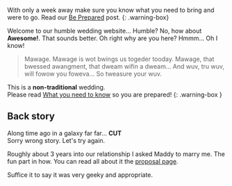 With only a week away make sure you know what you need to bring and were to go.
Read our [Be Prepared](/2011/09/25/be-prepared.html) post.
{: .warning-box}

Welcome to our humble wedding website... Humble? No, how about **Awesome!**.
That sounds better. Oh right why are you here? Hmmm... Oh I know!

> Mawage. Mawage is wot bwings us togeder tooday. Mawage, that bwessed
> awangment, that dweam wifin a dweam... And wuv, tru wuv, will fowow you
> foweva... So tweasure your wuv. 

This is a **non-traditional** wedding.  
Please read [What you need to know][1] so you are prepared!
{: .warning-box }

## Back story

Along time ago in a galaxy far far... **CUT**  
Sorry wrong story. Let's try again.

Roughly about 3 years into our relationship I asked Maddy to marry me. The fun
part in how. You can read all about it the [proposal page][2].

Suffice it to say it was very geeky and appropriate.

[RSVP]: {{site.links.rsvp}}
[1]: /needtoknow.html
[2]: /proposal.html
